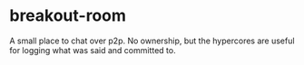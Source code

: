 breakout-room
=============

A small place to chat over p2p. No ownership, but the hypercores are useful for 
logging what was said and committed to.

